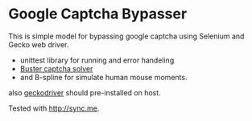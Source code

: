 # Google Captcha Bypasser

This is simple model for bypassing google captcha using Selenium and Gecko web driver.

- unittest library for running and error handeling
- [Buster captcha solver](https://github.com/dessant/buster)
- and B-spline for simulate human mouse moments.

also [geckodriver](https://github.com/mozilla/geckodriver/releases) should pre-installed on host. 

Tested with http://sync.me.
